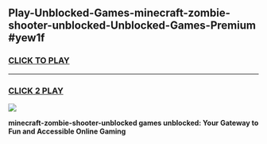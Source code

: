
## Play-Unblocked-Games-minecraft-zombie-shooter-unblocked-Unblocked-Games-Premium #yew1f
<h3>
<a href="https://premium.freeplayer.one?title=minecraft-zombie-shooter-unblocked&ref=12M">CLICK TO PLAY</a></h3>
<hr>

<h3>
<a href="https://premium.freeplayer.one?title=minecraft-zombie-shooter-unblocked&ref=12M">CLICK 2 PLAY</a>
  
</h3>

<a href="https://premium.freeplayer.one?title=minecraft-zombie-shooter-unblocked&ref=12M"><img src="https://clearcache.store/games.png"></a>


**minecraft-zombie-shooter-unblocked games unblocked: Your Gateway to Fun and Accessible Online Gaming**

